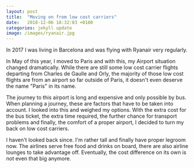 ```yaml
---
layout: post
title:  "Moving on from low cost carriers"
date:   2018-12-06 18:32:03 +0100
categories: jekyll update
image: /images/ryanair.jpg
---
```

In 2017 I was living in Barcelona and was flying with Ryanair very regularly.

In May of this year, I moved to Paris and with this, my Airport situation changed dramatically.
While there are still some low cost carrier flights departing from Charles de Gaulle and Orly,
the majority of those low cost flights are from an airport so far outside of Paris,
it doesn't even deserve the name "Paris" in its name.

The journey to this airport is long and expensive and only possible by bus.
When planning a journey, these are factors that have to be taken into account.
I looked into this and weighed my options. With the extra cost for the bus ticket,
the extra time required, the further chance for transport problems and finally,
the comfort of a proper airport, I decided to turn my back on low cost carriers.

I haven't looked back since. I'm rather tall and finally have proper legroom now.
The airlines serve free food and drinks on board, there are also airline lounges to take advantage off.
Eventually, the cost difference on its own is not even that big anymore.